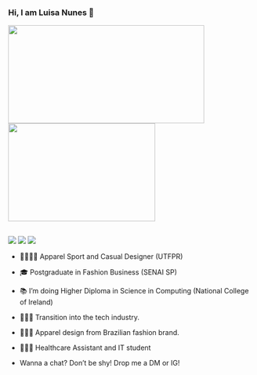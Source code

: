### Hi, I am Luisa Nunes 👋

<div align="left">
  <a href="https://github.com/luinunes13">
    <img height="200em" width= "400em" src="https://github-readme-stats.vercel.app/api?username=luinunes13&show_icons=true&theme=dracula&include_all_commits=true&count_private=true"/>
    <img height="200em" width= "300em" src="https://github-readme-stats.vercel.app/api/top-langs/?username=luinunes13&layout=compact&langs_count=7&theme=dracula"/>
</div>
  
 ##
  <div>
   <a href="https://www.linkedin.com/in/luinunes" target="_blank"><img src="https://img.shields.io/badge/-LinkedIn-%230077B5?style=for-the-badge&logo=linkedin&logoColor=white" target="_blank"></a> 
    <a href = "mailto:luinunes@yahoo.com"><img src="https://img.shields.io/badge/-Gmail-%23333?style=for-the-badge&logo=gmail&logoColor=white" target="_blank"></a>
     <a href="https://discordapp.com/users/2318" target="_blank"><img src="https://img.shields.io/badge/Discord-7289DA?style=for-the-badge&logo=discord&logoColor=white" target="_blank"></a> 
    
  </div>

- 🧵👩🏽‍🎨 Apparel Sport and Casual Designer (UTFPR)
- 🎓 Postgraduate in Fashion Business (SENAI SP)
- 📚 I’m doing Higher Diploma in Science in Computing (National College of Ireland)
- 👩🏽‍💻 Transition into the tech industry.

- 🎯🇧🇷 Apparel design from Brazilian fashion brand.
- 🎯🇮🇪 Healthcare Assistant and IT student 
  
-  Wanna a chat? Don’t be shy! Drop me a DM or IG! 

<div> 
  <a href=

<!--
**luinunes13/luinunes13** is a ✨ _special_ ✨ repository because its `README.md` (this file) appears on your GitHub profile.

Here are some ideas to get you started:


